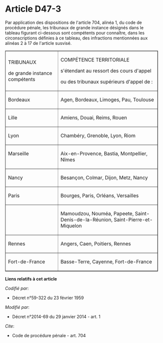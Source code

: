 # Article D47-3

Par application des dispositions de l'article 704, alinéa 1, du code de procédure pénale, les tribunaux de grande instance
désignés dans le tableau figurant ci-dessous sont compétents pour connaître, dans les circonscriptions définies à ce tableau,
des infractions mentionnées aux alinéas 2 à 17 de l'article susvisé. 

<table width="605" align="center" border="1" cellspacing="0" cellpadding="0">
  <tbody>
    <tr>
      <td width="189">

TRIBUNAUX 

de grande instance compétents 

</td>
      <td width="416">

COMPÉTENCE TERRITORIALE 

s'étendant au ressort des cours d'appel 

ou des tribunaux supérieurs d'appel de : 

</td>
    </tr>
    <tr>
      <td valign="top" width="189">

Bordeaux 

</td>
      <td valign="top" width="416">

Agen, Bordeaux, Limoges, Pau, Toulouse 

</td>
    </tr>
    <tr>
      <td valign="top" width="189">

Lille 

</td>
      <td valign="top" width="416">

Amiens, Douai, Reims, Rouen 

</td>
    </tr>
    <tr>
      <td width="189" valign="top">

Lyon 

</td>
      <td width="416" valign="top">

Chambéry, Grenoble, Lyon, Riom 

</td>
    </tr>
    <tr>
      <td valign="top" width="189">

Marseille 

</td>
      <td valign="top" width="416">

Aix-en-Provence, Bastia, Montpellier, Nîmes 

</td>
    </tr>
    <tr>
      <td valign="top" width="189">

Nancy 

</td>
      <td valign="top" width="416">

Besançon, Colmar, Dijon, Metz, Nancy 

</td>
    </tr>
    <tr>
      <td width="189" valign="top">

Paris 

</td>
      <td valign="top" width="416">

Bourges, Paris, Orléans, Versailles 

</td>
    </tr>
    <tr>
      <td valign="top" width="189">
      </td><td valign="top" width="416">

Mamoudzou, Nouméa, Papeete, Saint-Denis-de-la-Réunion, Saint-Pierre-et-Miquelon 

</td>
    </tr>
    <tr>
      <td valign="top" width="189">

Rennes 

</td>
      <td width="416" valign="top">

Angers, Caen, Poitiers, Rennes 

</td>
    </tr>
    <tr>
      <td valign="top" width="189">

Fort-de-France 

</td>
      <td valign="top" width="416">

Basse-Terre, Cayenne, Fort-de-France

</td>
    </tr>
  </tbody>
</table>

**Liens relatifs à cet article**

_Codifié par_:

  - Décret n°59-322 du 23 février 1959

_Modifié par_:

  - Décret n°2014-69 du 29 janvier 2014 - art. 1

_Cite_:

  - Code de procédure pénale - art. 704
